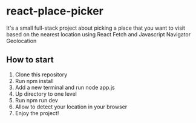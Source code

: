 # react-place-picker
It's a small full-stack project about picking a place that you want to visit based on the nearest location using React Fetch and Javascript Navigator Geolocation

## How to start
1. Clone this repository
2. Run npm install
3. Add a new terminal and run node app.js
4. Up directory to one level
5. Run npm run dev
6. Allow to detect your location in your browser
7. Enjoy the project!
